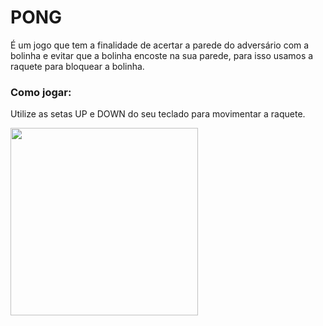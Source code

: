 # PONG

É um jogo que tem a finalidade de acertar a parede do adversário com a bolinha e evitar que a bolinha encoste na sua parede, para isso usamos a raquete para bloquear a bolinha.

### Como jogar:

Utilize as setas UP e DOWN do seu teclado para movimentar a raquete.

<p>
<img wigth="460" height="300" src="20220815-213555.gif">
</p>
